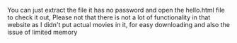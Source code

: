 You can just extract the file it has no password and open the hello.html file to check it out, 
Please not that there is not a lot of functionality in that website as I didn't put actual movies in it,
for easy downloading and also the issue of limited memory
